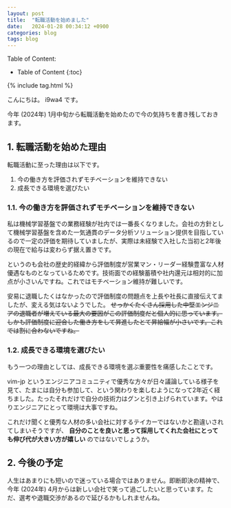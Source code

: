 ```yaml
---
layout: post
title:  "転職活動を始めました"
date:   2024-01-28 00:34:12 +0900
categories: blog
tags: blog
---
```


Table of Content:
- Table of Content
{:toc}

{% include tag.html %}

<!-- # h1 -->

こんにちは。 i9wa4 です。

今年 (2024年) 1月中旬から転職活動を始めたので今の気持ちを書き残しておきます。

## 1. 転職活動を始めた理由

転職活動に至った理由は以下です。

1. 今の働き方を評価されずモチベーションを維持できない
1. 成長できる環境を選びたい

### 1.1. 今の働き方を評価されずモチベーションを維持できない

私は機械学習基盤での業務経験が社内では一番長くなりました。会社の方針として機械学習基盤を含めた一気通貫のデータ分析ソリューション提供を目指しているので一定の評価を期待していましたが、実際は未経験で入社した当初と2年後の現在で給与は変わらず据え置きです。

というのも会社の歴史的経緯から評価制度が営業マン・リーダー経験豊富な人材優遇なものとなっているためです。技術面での経験蓄積や社内還元は相対的に加点が小さいんですね。これではモチベーション維持が難しいです。

安易に退職したくはなかったので評価制度の問題点を上長や社長に直接伝えてましたが、変える気はないようでした。 ~~せっかくたくさん採用した中堅エンジニアの退職者が増えている最大の要因がこの評価制度だと個人的に思っています。しかも評価制度に迎合した働き方をして昇進したとて昇給幅が小さいです。これでは割に合わないですね。~~

### 1.2. 成長できる環境を選びたい

もう一つの理由としては、成長できる環境を選ぶ重要性を痛感したことです。

vim-jp というエンジニアコミュニティで優秀な方々が日々議論している様子を見て、たまには自分も参加して、という関わりを楽しむようになって2年近く経ちました。たったそれだけで自分の技術力はグンと引き上げられています。やはりエンジニアにとって環境は大事ですね。

これだけ聞くと優秀な人材の多い会社に対するテイカーではないかと勘違いされてしまいそうですが、 **自分のことを良いと思って採用してくれた会社にとっても伸び代が大きい方が嬉しい** のではないでしょうか。

## 2. 今後の予定

人生はあまりにも短いので迷っている場合ではありません。即断即決の精神で、今年 (2024年) 4月からは新しい会社で笑って過ごしたいと思っています。ただ、選考や退職交渉があるので延びるかもしれませんね。
